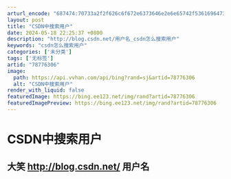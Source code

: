 ```yaml
---
arturl_encode: "687474:70733a2f2f626c6f672e6373646e2e6e65742f536169647361:2f61727469636c652f64657461696c732f3738373736333036"
layout: post
title: "CSDN中搜索用户"
date: 2024-05-18 22:25:37 +0800
description: "http://blog.csdn.net/用户名_csdn怎么搜索用户"
keywords: "csdn怎么搜索用户"
categories: ['未分类']
tags: ['无标签']
artid: "78776306"
image:
  path: https://api.vvhan.com/api/bing?rand=sj&artid=78776306
  alt: "CSDN中搜索用户"
render_with_liquid: false
featuredImage: https://bing.ee123.net/img/rand?artid=78776306
featuredImagePreview: https://bing.ee123.net/img/rand?artid=78776306
---
```


# CSDN中搜索用户

## 大笑 http://blog.csdn.net/ 用户名